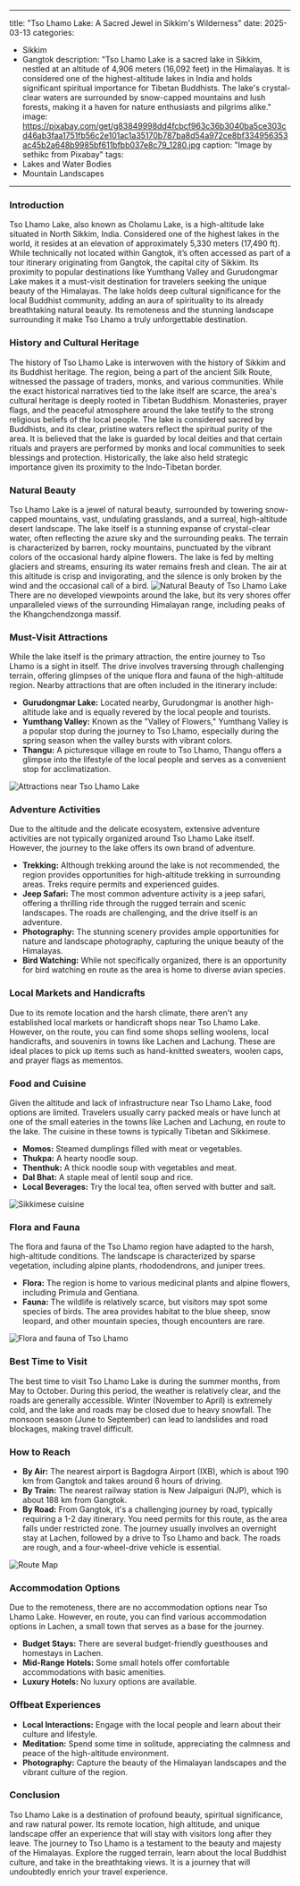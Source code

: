 
---
title: "Tso Lhamo Lake: A Sacred Jewel in Sikkim's Wilderness"
date: 2025-03-13
categories:
  - Sikkim
  - Gangtok
description: "Tso Lhamo Lake is a sacred lake in Sikkim, nestled at an altitude of 4,906 meters (16,092 feet) in the Himalayas. It is considered one of the highest-altitude lakes in India and holds significant spiritual importance for Tibetan Buddhists. The lake's crystal-clear waters are surrounded by snow-capped mountains and lush forests, making it a haven for nature enthusiasts and pilgrims alike."
image: https://pixabay.com/get/g83849998dd4fcbcf963c36b3040ba5ce303cd46ab3faa1751fb56c2e101ac1a35170b787ba8d54a972ce8bf334956353ac45b2a648b9985bf611bfbb037e8c79_1280.jpg
caption: "Image by sethikc from Pixabay"
tags: 
  - Lakes and Water Bodies
  - Mountain Landscapes
---


### **Introduction**

Tso Lhamo Lake, also known as Cholamu Lake, is a high-altitude lake situated in North Sikkim, India. Considered one of the highest lakes in the world, it resides at an elevation of approximately 5,330 meters (17,490 ft). While technically not located within Gangtok, it’s often accessed as part of a tour itinerary originating from Gangtok, the capital city of Sikkim. Its proximity to popular destinations like Yumthang Valley and Gurudongmar Lake makes it a must-visit destination for travelers seeking the unique beauty of the Himalayas. The lake holds deep cultural significance for the local Buddhist community, adding an aura of spirituality to its already breathtaking natural beauty. Its remoteness and the stunning landscape surrounding it make Tso Lhamo a truly unforgettable destination.

### **History and Cultural Heritage**

The history of Tso Lhamo Lake is interwoven with the history of Sikkim and its Buddhist heritage. The region, being a part of the ancient Silk Route, witnessed the passage of traders, monks, and various communities. While the exact historical narratives tied to the lake itself are scarce, the area's cultural heritage is deeply rooted in Tibetan Buddhism. Monasteries, prayer flags, and the peaceful atmosphere around the lake testify to the strong religious beliefs of the local people. The lake is considered sacred by Buddhists, and its clear, pristine waters reflect the spiritual purity of the area. It is believed that the lake is guarded by local deities and that certain rituals and prayers are performed by monks and local communities to seek blessings and protection. Historically, the lake also held strategic importance given its proximity to the Indo-Tibetan border.

### **Natural Beauty**

Tso Lhamo Lake is a jewel of natural beauty, surrounded by towering snow-capped mountains, vast, undulating grasslands, and a surreal, high-altitude desert landscape. The lake itself is a stunning expanse of crystal-clear water, often reflecting the azure sky and the surrounding peaks. The terrain is characterized by barren, rocky mountains, punctuated by the vibrant colors of the occasional hardy alpine flowers. The lake is fed by melting glaciers and streams, ensuring its water remains fresh and clean. The air at this altitude is crisp and invigorating, and the silence is only broken by the wind and the occasional call of a bird. <img src="placeholder_image_natural_beauty.jpg" alt="Natural Beauty of Tso Lhamo Lake"> There are no developed viewpoints around the lake, but its very shores offer unparalleled views of the surrounding Himalayan range, including peaks of the Khangchendzonga massif.

### **Must-Visit Attractions**

While the lake itself is the primary attraction, the entire journey to Tso Lhamo is a sight in itself. The drive involves traversing through challenging terrain, offering glimpses of the unique flora and fauna of the high-altitude region. Nearby attractions that are often included in the itinerary include:

*   **Gurudongmar Lake:** Located nearby, Gurudongmar is another high-altitude lake and is equally revered by the local people and tourists.
*   **Yumthang Valley:** Known as the "Valley of Flowers," Yumthang Valley is a popular stop during the journey to Tso Lhamo, especially during the spring season when the valley bursts with vibrant colors.
*   **Thangu:** A picturesque village en route to Tso Lhamo, Thangu offers a glimpse into the lifestyle of the local people and serves as a convenient stop for acclimatization.

<img src="placeholder_image_attractions.jpg" alt="Attractions near Tso Lhamo Lake">

### **Adventure Activities**

Due to the altitude and the delicate ecosystem, extensive adventure activities are not typically organized around Tso Lhamo Lake itself. However, the journey to the lake offers its own brand of adventure.

*   **Trekking:** Although trekking around the lake is not recommended, the region provides opportunities for high-altitude trekking in surrounding areas. Treks require permits and experienced guides.
*   **Jeep Safari:** The most common adventure activity is a jeep safari, offering a thrilling ride through the rugged terrain and scenic landscapes. The roads are challenging, and the drive itself is an adventure.
*   **Photography:** The stunning scenery provides ample opportunities for nature and landscape photography, capturing the unique beauty of the Himalayas.
*   **Bird Watching:** While not specifically organized, there is an opportunity for bird watching en route as the area is home to diverse avian species.

### **Local Markets and Handicrafts**

Due to its remote location and the harsh climate, there aren't any established local markets or handicraft shops near Tso Lhamo Lake. However, on the route, you can find some shops selling woolens, local handicrafts, and souvenirs in towns like Lachen and Lachung. These are ideal places to pick up items such as hand-knitted sweaters, woolen caps, and prayer flags as mementos.

### **Food and Cuisine**

Given the altitude and lack of infrastructure near Tso Lhamo Lake, food options are limited. Travelers usually carry packed meals or have lunch at one of the small eateries in the towns like Lachen and Lachung, en route to the lake. The cuisine in these towns is typically Tibetan and Sikkimese.

*   **Momos:** Steamed dumplings filled with meat or vegetables.
*   **Thukpa:** A hearty noodle soup.
*   **Thenthuk:** A thick noodle soup with vegetables and meat.
*   **Dal Bhat:** A staple meal of lentil soup and rice.
*   **Local Beverages:** Try the local tea, often served with butter and salt.

<img src="placeholder_image_cuisine.jpg" alt="Sikkimese cuisine">

### **Flora and Fauna**

The flora and fauna of the Tso Lhamo region have adapted to the harsh, high-altitude conditions. The landscape is characterized by sparse vegetation, including alpine plants, rhododendrons, and juniper trees.

*   **Flora:** The region is home to various medicinal plants and alpine flowers, including Primula and Gentiana.
*   **Fauna:** The wildlife is relatively scarce, but visitors may spot some species of birds. The area provides habitat to the blue sheep, snow leopard, and other mountain species, though encounters are rare.

<img src="placeholder_image_flora_fauna.jpg" alt="Flora and fauna of Tso Lhamo">

### **Best Time to Visit**

The best time to visit Tso Lhamo Lake is during the summer months, from May to October. During this period, the weather is relatively clear, and the roads are generally accessible. Winter (November to April) is extremely cold, and the lake and roads may be closed due to heavy snowfall. The monsoon season (June to September) can lead to landslides and road blockages, making travel difficult.

### **How to Reach**

*   **By Air:** The nearest airport is Bagdogra Airport (IXB), which is about 190 km from Gangtok and takes around 6 hours of driving.
*   **By Train:** The nearest railway station is New Jalpaiguri (NJP), which is about 188 km from Gangtok.
*   **By Road:** From Gangtok, it's a challenging journey by road, typically requiring a 1-2 day itinerary. You need permits for this route, as the area falls under restricted zone. The journey usually involves an overnight stay at Lachen, followed by a drive to Tso Lhamo and back. The roads are rough, and a four-wheel-drive vehicle is essential.

<img src="placeholder_image_how_to_reach.jpg" alt="Route Map">

### **Accommodation Options**

Due to the remoteness, there are no accommodation options near Tso Lhamo Lake. However, en route, you can find various accommodation options in Lachen, a small town that serves as a base for the journey.

*   **Budget Stays:** There are several budget-friendly guesthouses and homestays in Lachen.
*   **Mid-Range Hotels:** Some small hotels offer comfortable accommodations with basic amenities.
*   **Luxury Hotels:** No luxury options are available.

### **Offbeat Experiences**

*   **Local Interactions:** Engage with the local people and learn about their culture and lifestyle.
*   **Meditation:** Spend some time in solitude, appreciating the calmness and peace of the high-altitude environment.
*   **Photography:** Capture the beauty of the Himalayan landscapes and the vibrant culture of the region.

### **Conclusion**

Tso Lhamo Lake is a destination of profound beauty, spiritual significance, and raw natural power. Its remote location, high altitude, and unique landscape offer an experience that will stay with visitors long after they leave. The journey to Tso Lhamo is a testament to the beauty and majesty of the Himalayas. Explore the rugged terrain, learn about the local Buddhist culture, and take in the breathtaking views. It is a journey that will undoubtedly enrich your travel experience.



